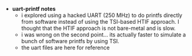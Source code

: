 - __uart-printf notes__
  - i explored using a hacked UART (250 MHz) to do printfs directly from 
    software instead of using the TSI-based HTIF approach. I thought that 
    the HTIF approach is not bare-metal and is slow.
  - i was wrong on the second point... its actually faster to simulate a 
    bunch of software printfs by using TSI.
  - the uart files are here for reference
